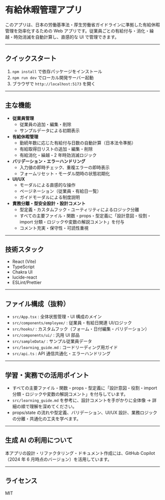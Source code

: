 # 有給休暇管理アプリ

このアプリは、日本の労働基準法・厚生労働省ガイドラインに準拠した有給休暇管理を効率化するための Web アプリです。従業員ごとの有給付与・消化・繰越・時効消滅を自動計算し、直感的な UI で管理できます。

---

## クイックスタート

1. `npm install` で依存パッケージをインストール
2. `npm run dev` でローカル開発サーバー起動
3. ブラウザで `http://localhost:5173` を開く

---

## 主な機能

- **従業員管理**
  - 従業員の追加・編集・削除
  - サンプルデータによる初期表示
- **有給休暇管理**
  - 勤続年数に応じた有給付与日数の自動計算（日本法令準拠）
  - 有給取得日リストの追加・編集・削除
  - 有給消化・繰越・2 年時効消滅ロジック
- **バリデーション・エラーハンドリング**
  - 入力値の即時チェック、重複エラーの即時表示
  - フォームリセット・モーダル閉時の状態初期化
- **UI/UX**
  - モーダルによる直感的な操作
  - ページネーション（従業員・有給日一覧）
  - ガイドモーダルによる制度説明
- **責務分離・型安全設計・設計コメント**
  - 型定義・カスタムフック・ユーティリティによるロジック分離
  - すべての主要ファイル・関数・props・型定義に「設計意図・役割・import 分類・ロジックや変数の解説コメント」を付与
  - コメント充実・保守性・可読性重視

---

## 技術スタック

- React (Vite)
- TypeScript
- Chakra UI
- lucide-react
- ESLint/Prettier

---

## ファイル構成（抜粋）

- `src/App.tsx` : 全体状態管理・UI 構成のメイン
- `src/components/employee/` : 従業員・有給日関連 UI/ロジック
- `src/hooks/` : カスタムフック（フォーム・日付編集・バリデーション）
- `src/components/ui/` : 汎用 UI 部品
- `src/sampleData/` : サンプル従業員データ
- `src/learning_guide.md` : コードリーディング用ガイド
- `src/api.ts` : API 通信共通化・エラーハンドリング

---

## 学習・実務での活用ポイント

- すべての主要ファイル・関数・props・型定義に「設計意図・役割・import 分類・ロジックや変数の解説コメント」を付与しています。
- `src/learning_guide.md` を参考に、設計コメントを手がかりに全体像 → 詳細の順で理解を深めてください。
- props/state の流れや型定義、バリデーション、UI/UX 設計、業務ロジックの分離・共通化の工夫を学べます。

---

## 生成 AI の利用について

本アプリの設計・リファクタリング・ドキュメント作成には、GitHub Copilot（2024 年 6 月時点のバージョン）を活用しています。

---

## ライセンス

MIT
